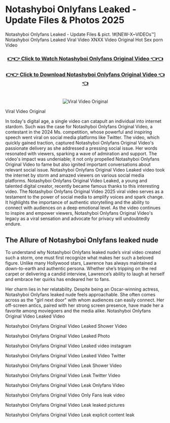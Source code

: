 # Notashyboi Onlyfans Leaked - Update Files & Photos 2025

Notashyboi Onlyfans Leaked - Update Files & pict. !#[NEW-X~VIDEOs™] Notashyboi Onlyfans Leaked Viral Video XNXX Video Original Hot Sex porn Video
<br>
<div align="center">
<h3><a href="https://links2leaks.com?utm_source=notashyboi&utm_medium=gitlong" rel="nofollow">👉👉 Click to Watch Notashyboi Onlyfans Original Video 👈👈</a></h3>
<h3><a href="https://links2leaks.com?utm_source=notashyboi&utm_medium=gitlong" rel="nofollow">👉👉 Click to Download Notashyboi Onlyfans Original Video 👈👈</a></h3>
<br>
<a href="https://links2leaks.com?utm_source=notashyboi&utm_medium=gitlong" rel="nofollow"><img src="https://i.ibb.co/Gkj2r4b/banner.png" alt="Viral Video Original" style="max-width: 100%; display: inline-block;" data-target="animated-image.originalImage"></a>
</div>

Viral Video Original

In today's digital age, a single video can catapult an individual into internet stardom. Such was the case for Notashyboi Onlyfans Original Video, a contestant in the 2024 Ms. competition, whose powerful and inspiring speech went viral on social media platforms like Twitter.
The video, which quickly gained traction, captured Notashyboi Onlyfans Original Video's passionate delivery as she addressed a pressing social issue. Her words resonated with viewers, sparking a wave of admiration and support. The video's impact was undeniable; it not only propelled Notashyboi Onlyfans Original Video to fame but also ignited important conversations about relevant social issue.
Notashyboi Onlyfans Original Video Leaked video took the internet by storm and amazed viewers on various social media platforms. Notashyboi Onlyfans Original Video Leaked, a young and talented digital creator, recently became famous thanks to this interesting video.
The Notashyboi Onlyfans Original Video 2025 viral video serves as a testament to the power of social media to amplify voices and spark change. It highlights the importance of authentic storytelling and the ability to connect with audiences on a deep emotional level. As the video continues to inspire and empower viewers, Notashyboi Onlyfans Original Video's legacy as a viral sensation and advocate for privacy will undoubtedly endure.

<h2>The Allure of Notashyboi Onlyfans leaked nude</h2>


To understand why Notashyboi Onlyfans leaked nude’s viral video created such a storm, one must first recognize what makes her such a beloved figure. Unlike many Hollywood stars, Lawrence has always maintained a down-to-earth and authentic persona. Whether she’s tripping on the red carpet or delivering a candid interview, Lawrence’s ability to laugh at herself and embrace her quirks has endeared her to fans.

Her charm lies in her relatability. Despite being an Oscar-winning actress, Notashyboi Onlyfans leaked nude feels approachable. She often comes across as the "girl next door" with whom audiences can easily connect. Her off-screen antics, paired with her strong screen presence, have made her a favorite among moviegoers and the media alike.
Notashyboi Onlyfans Original Video Leaked Video

Notashyboi Onlyfans Original Video Leaked Shower Video

Notashyboi Onlyfans Original Video Leaked Photo

Notashyboi Onlyfans Original Video Leaked video instagram

Notashyboi Onlyfans Original Video Leaked Video Twitter

Notashyboi Onlyfans Original Video Leak Shower Video

Notashyboi Onlyfans Original Video Leak Twitter Video

Notashyboi Onlyfans Original Video Leak Onlyfans Video

Notashyboi Onlyfans Original Video Only Fans leak video

Notashyboi Onlyfans Original Video Leak leaked pictures

Notashyboi Onlyfans Original Video Leak explicit content leak